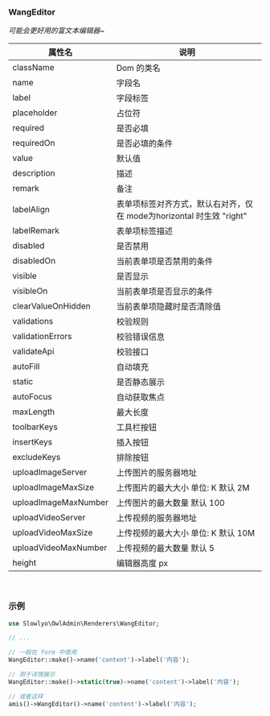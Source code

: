 ### WangEditor
_可能会更好用的富文本编辑器~_

| 属性名 | 说明 |
| ------------ | ------------ |
| className | Dom 的类名 |
| name | 字段名 |
| label | 字段标签 |
| placeholder | 占位符 |
| required | 是否必填 |
| requiredOn | 是否必填的条件 |
| value | 默认值 |
| description | 描述 |
| remark | 备注 |
| labelAlign | 表单项标签对齐方式，默认右对齐，仅在 mode为horizontal 时生效 "right" |
| labelRemark | 表单项标签描述 |
| disabled | 是否禁用 |
| disabledOn | 当前表单项是否禁用的条件 |
| visible | 是否显示 |
| visibleOn | 当前表单项是否显示的条件 |
| clearValueOnHidden | 当前表单项隐藏时是否清除值 |
| validations | 校验规则 |
| validationErrors | 校验错误信息 |
| validateApi | 校验接口 |
| autoFill | 自动填充 |
| static  | 是否静态展示 |
| autoFocus | 自动获取焦点 |
| maxLength | 最大长度 |
| toolbarKeys | 工具栏按钮 |
| insertKeys | 插入按钮 |
| excludeKeys | 排除按钮 |
| uploadImageServer | 上传图片的服务器地址 |
| uploadImageMaxSize | 上传图片的最大大小 单位: K 默认 2M |
| uploadImageMaxNumber | 上传图片的最大数量 默认 100 |
| uploadVideoServer | 上传视频的服务器地址 |
| uploadVideoMaxSize | 上传视频的最大大小 单位: K 默认 10M |
| uploadVideoMaxNumber | 上传视频的最大数量 默认 5 |
| height | 编辑器高度 px |

<br>

### 示例

```php
use Slowlyo\OwlAdmin\Renderers\WangEditor;

// ...

// 一般在 form 中使用
WangEditor::make()->name('content')->label('内容');

// 用于详情展示
WangEditor::make()->static(true)->name('content')->label('内容');

// 或者这样
amis()->WangEditor()->name('content')->label('内容');
```
